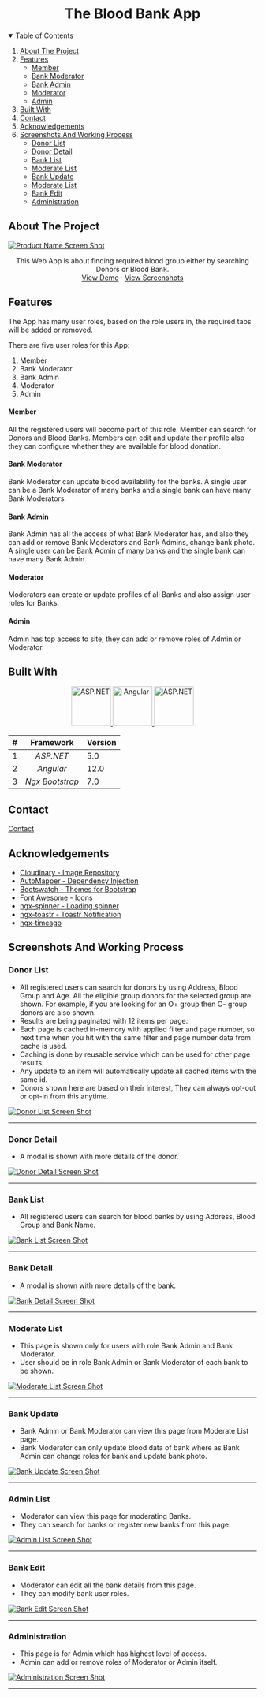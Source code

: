 <!-- PROJECT LOGO -->
<h1 align="center">The Blood Bank App</h1>

<!-- TABLE OF CONTENTS -->

<details open="open">
    <summary>Table of Contents</summary>
    <ol>
        <li>
            <a href="#about-the-project">About The Project</a>
        </li>
        <li>
            <a href="#features">Features</a>
            <ul>
                <li><a href="#member">Member</a></li>
                <li><a href="#bank-moderator">Bank Moderator</a></li>
                <li><a href="#bank-admin">Bank Admin</a></li>
                <li><a href="#moderator">Moderator</a></li>
                <li><a href="#admin">Admin</a></li>
            </ul>
        </li>
        <li>
            <a href="#built-with">Built With</a>
        </li>
        <li><a href="#contact">Contact</a></li>
        <li><a href="#acknowledgements">Acknowledgements</a></li>
        <li>
            <a href="#screenshots-and-working-process">Screenshots And Working Process</a>
            <ul>
                <li><a href="#donor-list">Donor List</a></li>
                <li><a href="#donor-detail">Donor Detail</a></li>
                <li><a href="#bank-list">Bank List</a></li>
                <li><a href="#moderate-list">Moderate List</a></li>
                <li><a href="#bank-update">Bank Update</a></li>
                <li><a href="#admin-list">Moderate List</a></li>
                <li><a href="#bank-edit">Bank Edit</a></li>
                <li><a href="#administration">Administration</a></li>
            </ul>
        </li>
    </ol>
</details>

<!-- ABOUT THE PROJECT -->

## About The Project

[![Product Name Screen Shot][product-screenshot]](https://varunbr.github.io/BloodBank/)

<p align="center">
    This Web App is about finding required blood group either by searching Donors or Blood Bank.
    <br />
    <a href="https://varunbr.github.io/BloodBank/">View Demo</a>
    ·
    <a href="#screenshots-and-working-process">View Screenshots</a>
</p>

## Features

The App has many user roles, based on the role users in, the required tabs will be added or removed.

There are five user roles for this App:

1. Member
2. Bank Moderator
3. Bank Admin
4. Moderator
5. Admin

#### Member

All the registered users will become part of this role. Member can search for Donors and Blood Banks. Members can edit and update their profile also they can configure whether they are available for blood donation.

#### Bank Moderator

Bank Moderator can update blood availability for the banks. A single user can be a Bank Moderator of many banks and a single bank can have many Bank Moderators.

#### Bank Admin

Bank Admin has all the access of what Bank Moderator has, and also they can add or remove Bank Moderators and Bank Admins, change bank photo. A single user can be Bank Admin of many banks and the single bank can have many Bank Admin.

#### Moderator

Moderators can create or update profiles of all Banks and also assign user roles for Banks.

#### Admin

Admin has top access to site, they can add or remove roles of Admin or Moderator.

## Built With

<p align="center">
    <a href="https://dotnet.microsoft.com/apps/aspnet/">
        <img src="images/dot-net-core.png" alt="ASP.NET" width="80" height="80">
    </a>
    <a href="https://angular.io/">
        <img src="images/angular.png" alt="Angular" width="80" height="80">
    </a>
    <a href="https://valor-software.com/ngx-bootstrap/#/">
        <img src="images/bootstrap.png" alt="ASP.NET" width="auto" height="80">
    </a>
</p>

|   # |                            Framework                            | Version |
| --: | :-------------------------------------------------------------: | :------ |
|   1 |     _ASP.NET_ [](https://dotnet.microsoft.com/apps/aspnet/)     | 5.0     |
|   2 |                _Angular_ [](https://angular.io/)                | 12.0    |
|   3 | _Ngx Bootstrap_ [](https://valor-software.com/ngx-bootstrap/#/) | 7.0     |

## Contact

<a href="https://varunbr.github.io">Contact</a>

## Acknowledgements

- [Cloudinary - Image Repository](https://cloudinary.com/)
- [AutoMapper - Dependency Injection](https://github.com/AutoMapper/AutoMapper)
- [Bootswatch - Themes for Bootstrap](https://bootswatch.com/)
- [Font Awesome - Icons](https://fontawesome.com/)
- [ngx-spinner - Loading spinner](https://www.npmjs.com/package/ngx-spinner)
- [ngx-toastr - Toastr Notification](https://www.npmjs.com/package/ngx-toastr)
- [ngx-timeago](https://www.npmjs.com/package/ngx-timeago)

## Screenshots And Working Process

### Donor List

- All registered users can search for donors by using Address, Blood Group and Age. All the eligible group donors for the selected group are shown. For example, if you are looking for an O+ group then O- group donors are also shown.
- Results are being paginated with 12 items per page.
- Each page is cached in-memory with applied filter and page number, so next time when you hit with the same filter and page number data from cache is used.
- Caching is done by reusable service which can be used for other page results.
- Any update to an item will automatically update all cached items with the same id.
- Donors shown here are based on their interest, They can always opt-out or opt-in from this anytime.

[![Donor List Screen Shot][donor-list]](https://varunbr.github.io/BloodBank/)

<hr/>

### Donor Detail

- A modal is shown with more details of the donor.

[![Donor Detail Screen Shot][donor-detail]](https://varunbr.github.io/BloodBank/)

<hr/>

### Bank List

- All registered users can search for blood banks by using Address, Blood Group and Bank Name.

[![Bank List Screen Shot][bank-list]](https://varunbr.github.io/BloodBank/)

<hr/>

### Bank Detail

- A modal is shown with more details of the bank.

[![Bank Detail Screen Shot][bank-detail]](https://varunbr.github.io/BloodBank/)

<hr/>

### Moderate List

- This page is shown only for users with role Bank Admin and Bank Moderator.
- User should be in role Bank Admin or Bank Moderator of each bank to be shown.

[![Moderate List Screen Shot][moderate-list]](https://varunbr.github.io/BloodBank/)

<hr/>

### Bank Update

- Bank Admin or Bank Moderator can view this page from Moderate List page.
- Bank Moderator can only update blood data of bank where as Bank Admin can change roles for bank and update bank photo.

[![Bank Update Screen Shot][bank-update]](https://varunbr.github.io/BloodBank/)

<hr/>

### Admin List

- Moderator can view this page for moderating Banks.
- They can search for banks or register new banks from this page.

[![Admin List Screen Shot][admin-list]](https://varunbr.github.io/BloodBank/)

<hr/>

### Bank Edit

- Moderator can edit all the bank details from this page.
- They can modify bank user roles.

[![Bank Edit Screen Shot][bank-edit]](https://varunbr.github.io/BloodBank/)

<hr/>

### Administration

- This page is for Admin which has highest level of access.
- Admin can add or remove roles of Moderator or Admin itself.

[![Administration Screen Shot][administration]](https://varunbr.github.io/BloodBank/)

<hr/>

<!-- MARKDOWN LINKS & IMAGES -->

[product-screenshot]: images/home.jpeg
[donor-list]: images/donor-list.jpeg
[donor-detail]: images/donor-detail.png
[bank-list]: images/bank-list.jpeg
[bank-detail]: images/bank-detail.png
[moderate-list]: images/moderate-list.jpeg
[bank-update]: images/bank-update.jpeg
[admin-list]: images/admin-list.jpeg
[bank-edit]: images/bank-edit.jpeg
[administration]: images/super-admin.jpeg
